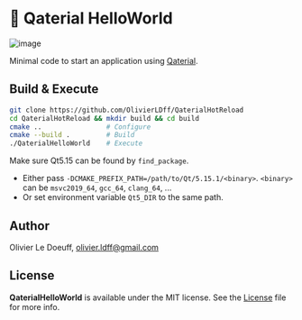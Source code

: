 # 👋 Qaterial HelloWorld

![image](https://user-images.githubusercontent.com/17255804/99988649-15512480-2db2-11eb-8f71-acd7515b3623.png)

Minimal code to start an application using [Qaterial](https://github.com/OlivierLDff/Qaterial). 

## Build & Execute

```bash
git clone https://github.com/OlivierLDff/QaterialHotReload
cd QaterialHotReload && mkdir build && cd build
cmake ..                # Configure
cmake --build .         # Build
./QaterialHelloWorld    # Execute
```

Make sure Qt5.15 can be found by `find_package`.
- Either pass `-DCMAKE_PREFIX_PATH=/path/to/Qt/5.15.1/<binary>`. `<binary>` can be `msvc2019_64`, `gcc_64`, `clang_64`, ...
- Or set environment variable `Qt5_DIR` to the same path.

## Author

Olivier Le Doeuff, [olivier.ldff@gmail.com](olivier.ldff@gmail.com)

## License

**QaterialHelloWorld** is available under the MIT license. See the [License](./License) file for more info.